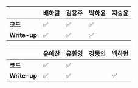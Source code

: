 |              | 배하람 | 김용주 | 박하윤 | 지승윤 |
| ------------ | ------ | ------ | ------ | ------ |
| **코드**     |:white_check_mark:| :white_check_mark: |:white_check_mark:|        |
| **Write-up** |:white_check_mark:| :white_check_mark: |:white_check_mark:|        |

|              | 유예찬 | 유한영 | 강동인 | 백하현 |
| ------------ | ------ | ------ | ------ | ------ |
| **코드**     |:white_check_mark:|:white_check_mark:|        |        |
| **Write-up** |:white_check_mark:|:white_check_mark:|        |:white_check_mark:|

